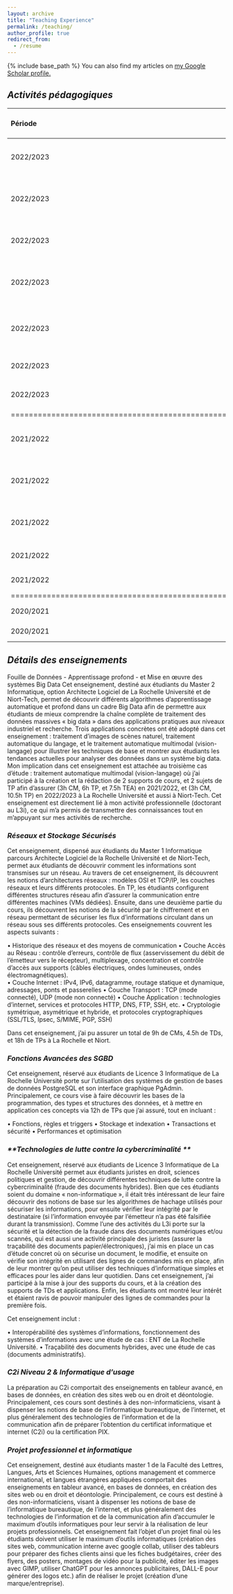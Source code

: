 ```yaml
---
layout: archive
title: "Teaching Experience"
permalink: /teaching/
author_profile: true
redirect_from:
  - /resume
---
```


{% include base_path %}
You can also find my articles on <u><a href="https://scholar.google.com/citations?user=gO_Q48IAAAAJ&hl=fr">my Google Scholar profile</a>.</u>

## <i> **Activités pédagogiques** </i>

| Période    | Signalétique E.C | Intitulé de l'Enseignement                          |  Niveau d'enseignement                            |  Type & durée d'Enseignement (HeTD)  |   
|:-----------|:----------------:|:---------------------------------------------------:|:-------------------------------------------------:|:------------------------------------|  
| 2022/2023  | FDSPM            | Technologies de Lutte contre le cybercriminalité    |  M2 - Tiers confiance et sécurité numérique       |  TD 4.5                              |  
| 2022/2023  | ILUDI            | Mise en œuvre des systèmes big data – Niort         |  M2 - Informatique (parcours Architecte logiciel) |  CM 1.5 - TP 3                       |  
| 2022/2023  | ILUDI            | Mise en œuvre des systèmes big data – La Rochelle   |  M2 - Informatique (parcours Données)             |  CM 1.5 - TP 7.5                     |   
| 2022/2023  | ILUDI            | Réseaux et stockage sécurisés – Niort               |  M1 - Informatique (parcours Architecte logiciel) |  CM 4.5 - TD 3 - TP 9                |  
| 2022/2023  | ILUDI            | Réseaux et stockage sécurisés – La Rochelle         |  M1 - Informatique (parcours Architecte logiciel) |  CM 4.5 - TD 1 - TP 9                |  
| 2022/2023  | Collegium        | Projet Professionnel et Informatique                |  M1 LCAI & M1 MCI                                 |  TP 52.5                             |   
| 2022/2023  | Collegium        | Fonctions avancées des SGBD                         |  L3 Informatique                                  |  TP 12                               |   
|================================================================================================================================================================================| 
| 2021/2022  | FDSPM            | Technologies de Lutte contre le cybercriminalité    |  M2 - Tiers confiance et sécurité numérique       |  TD 4.5                              |  
| 2021/2022  | ILUDI            | Mise en œuvre des systèmes big data – Niort         |  M2 - Informatique (parcours Architecte logiciel) |  CM 1.5 - TD 3 - TP 1.5              |  
| 2021/2022  | ILUDI            | Mise en œuvre des systèmes big data – La Rochelle   |  M2 - Informatique (parcours Données)             |  CM 1.5 - TD 3 - TP 6                |   
| 2021/2022  | FDSPM            | Projet Professionnel et Informatique                |  M1 LCAI                                          |  TP 24                               |  
| 2021/2022  | Collegium        | Informatique d'usage                                |  L1                                               |  TP 82.5                             |  
|================================================================================================================================================================================| 
| 2020/2021  | FLLASH           | Informatique d'usage                                |  L1                                               |  TP 45                               |   
| 2020/2021  | Collegium        | Informatique d'usage                                |  L1                                               |  TP 15                               | 

## <i> **Détails des enseignements** </i>

Fouille de Données - Apprentissage profond - et Mise en œuvre des systèmes Big Data
Cet enseignement, destiné aux étudiants du Master 2 Informatique, option Architecte Logiciel de La Rochelle Université et de Niort-Tech, permet de découvrir différents algorithmes d’apprentissage automatique et profond dans un cadre Big Data afin de permettre aux étudiants de mieux comprendre la chaîne complète de traitement des données massives « big data » dans des applications pratiques aux niveaux industriel et recherche. Trois applications concrètes ont été adopté dans cet enseignement : traitement d’images de scènes naturel, traitement automatique du langage, et le traitement automatique multimodal (vision-langage) pour illustrer les techniques de base et montrer aux étudiants les tendances actuelles pour analyser des données dans un système big data. Mon implication dans cet enseignement est attachée au troisième cas d’étude : traitement automatique multimodal (vision-langage) où j’ai participé à la création et la rédaction de 2 supports de cours, et 2 sujets de TP afin d’assurer (3h CM, 6h TP, et 7.5h TEA) en 2021/2022, et (3h CM, 10.5h TP) en 2022/2023 à La Rochelle Université et aussi à Niort-Tech. Cet enseignement est directement lié à mon activité professionnelle (doctorant au L3i), ce qui m’a permis de transmettre des connaissances tout en m’appuyant sur mes activités de recherche.

### <i> **Réseaux et Stockage Sécurisés** </i>

Cet enseignement, dispensé aux étudiants du Master 1 Informatique parcours Architecte Logiciel de la Rochelle Université et de Niort-Tech, permet aux étudiants de découvrir comment les informations sont transmises sur un réseau. Au travers de cet enseignement, ils découvrent les notions d’architectures réseaux : modèles OSI et TCP/IP, les couches réseaux et leurs différents protocoles. En TP, les étudiants configurent différentes structures réseau afin d’assurer la communication entre différentes machines (VMs dédiées). Ensuite, dans une deuxième partie du cours, ils découvrent les notions de la sécurité par le chiffrement et en réseau permettant de sécuriser les flux d’informations circulant dans un réseau sous ses différents protocoles. 
Ces enseignements couvrent les aspects suivants :

•	Historique des réseaux et des moyens de communication
•	Couche Accès au Réseau : contrôle d’erreurs, contrôle de flux (asservissement du débit de l’émetteur vers le récepteur), multiplexage, concentration et contrôle d’accès aux supports (câbles électriques, ondes lumineuses, ondes électromagnétiques).  
•	Couche Internet : IPv4, IPv6, datagramme, routage statique et dynamique, adressages, ponts et passerelles
•	Couche Transport : TCP (mode connecté), UDP (mode non connecté)
•	Couche Application : technologies d’internet, services et protocoles HTTP, DNS, FTP, SSH, etc. 
•	Cryptologie symétrique, asymétrique et hybride, et protocoles cryptographiques (SSL/TLS, Ipsec, S/MIME, PGP, SSH)

Dans cet enseignement, j’ai pu assurer un total de 9h de CMs, 4.5h de TDs, et 18h de TPs à La Rochelle et Niort.

### <i> **Fonctions Avancées des SGBD** </i>

Cet enseignement, réservé aux étudiants de Licence 3 Informatique de La Rochelle Université porte sur l’utilisation des systèmes de gestion de bases de données PostgreSQL et son interface graphique PgAdmin. Principalement, ce cours vise à faire découvrir les bases de la programmation, des types et structures des données, et à mettre en application ces concepts via 12h de TPs que j’ai assuré, tout en incluant :

•	Fonctions, règles et triggers
•	Stockage et indexation
•	Transactions et sécurité
•	Performances et optimisation

### <i> **Technologies de lutte contre la cybercriminalité ** </i>

Cet enseignement, réservé aux étudiants de Licence 3 Informatique de La Rochelle Université permet aux étudiants juristes en droit, sciences politiques et gestion, de découvrir différentes techniques de lutte contre la cybercriminalité (fraude des documents hybrides). Bien que ces étudiants soient du domaine « non-informatique », il était très intéressant de leur faire découvrir des notions de base sur les algorithmes de hachage utilisés pour sécuriser les informations, pour ensuite vérifier leur intégrité par le destinataire (si l’information envoyée par l’émetteur n’a pas été falsifiée durant la transmission). Comme l’une des activités du L3i porte sur la sécurité et la détection de la fraude dans des documents numériques et/ou scannés, qui est aussi une activité principale des juristes (assurer la traçabilité des documents papier/électroniques), j’ai mis en place un cas d’étude concret où on sécurise un document, le modifie, et ensuite on vérifie son intégrité en utilisant des lignes de commandes mis en place, afin de leur montrer qu’on peut utiliser des techniques d’informatique simples et efficaces pour les aider dans leur quotidien. Dans cet enseignement, j’ai participé à la mise à jour des supports du cours, et à la création des supports de TDs et applications. Enfin, les étudiants ont montré leur intérêt et étaient ravis de pouvoir manipuler des lignes de commandes pour la première fois.

Cet enseignement inclut :

•	Interopérabilité des systèmes d’informations, fonctionnement des systèmes d’informations avec une étude de cas : ENT de La Rochelle Université.
•	Traçabilité des documents hybrides, avec une étude de cas (documents administratifs). 

### <i> **C2i Niveau 2 & Informatique d’usage** </i>

La préparation au C2i comportait des enseignements en tableur avancé, en bases de données, en création des sites web ou en droit et déontologie. Principalement, ces cours sont destinés à des non-informaticiens, visant à dispenser les notions de base de l’informatique bureautique, de l’internet, et plus généralement des technologies de l’information et de la communication afin de préparer l’obtention du certificat informatique et internet (C2i) ou la certification PIX.

### <i> **Projet professionnel et informatique** </i>

Cet enseignement, destiné aux étudiants master 1 de la Faculté des Lettres, Langues, Arts et Sciences Humaines, options management et commerce international, et langues étrangères appliquées comportait des enseignements en tableur avancé, en bases de données, en création des sites web ou en droit et déontologie. Principalement, ce cours est destiné à des non-informaticiens, visant à dispenser les notions de base de l’informatique bureautique, de l’internet, et plus généralement des technologies de l’information et de la communication afin d’accumuler le maximum d’outils informatiques pour leur servir à la réalisation de leur projets professionnels. Cet enseignement fait l’objet d’un projet final où les étudiants doivent utiliser le maximum d’outils informatiques (création des sites web, communication interne avec google collab, utiliser des tableurs pour préparer des fiches clients ainsi que les fiches budgétaires, créer des flyers, des posters, montages de vidéo pour la publicité, éditer les images avec GIMP, utiliser ChatGPT pour les annonces publicitaires, DALL-E pour générer des logos etc.) afin de réaliser le projet (création d’une marque/entreprise).
